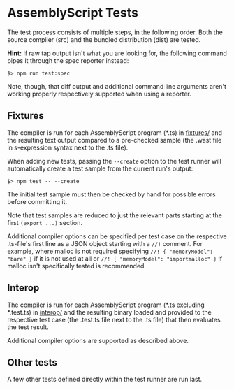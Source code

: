 AssemblyScript Tests
====================

The test process consists of multiple steps, in the following order. Both the source compiler (src) and the bundled distribution (dist) are tested.

**Hint:** If raw tap output isn't what you are looking for, the following command pipes it through the spec reporter instead:

```
$> npm run test:spec
```

Note, though, that diff output and additional command line arguments aren't working properly respectively supported when using a reporter.

Fixtures
--------

The compiler is run for each AssemblyScript program (*.ts) in [fixtures/](./fixtures) and the resulting text output compared to a pre-checked sample (the .wast file in s-expression syntax next to the .ts file).

When adding new tests, passing the `--create` option to the test runner will automatically create a test sample from the current run's output:

```
$> npm test -- --create
```

The initial test sample must then be checked by hand for possible errors before committing it.

Note that test samples are reduced to just the relevant parts starting at the first `(export ...)` section.

Additional compiler options can be specified per test case on the respective .ts-file's first line as a JSON object starting with a `//!` comment. For example, where malloc is not required specifying `//! { "memoryModel": "bare" }` if it is not used at all or `//! { "memoryModel": "importmalloc" }` if malloc isn't specifically tested is recommended.

Interop
-------

The compiler is run for each AssemblyScript program (*.ts excluding *.test.ts) in [interop/](./interop) and the resulting binary loaded and provided to the respective test case (the .test.ts file next to the .ts file) that then evaluates the test result.

Additional compiler options are supported as described above.

Other tests
-----------

A few other tests defined directly within the test runner are run last.
